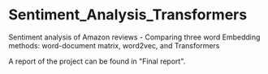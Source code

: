# Sentiment_Analysis_Transformers
Sentiment analysis of Amazon reviews  - Comparing three word Embedding methods: word-document matrix, word2vec, and Transformers

A report of the project can be found in "Final report". 
